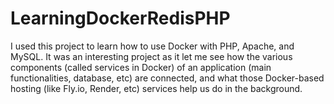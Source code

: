 # LearningDockerRedisPHP
I used this project to learn how to use Docker with PHP, Apache, and MySQL. It was an interesting project as it let me see how the various components (called services in Docker) of an application (main functionalities, database, etc) are connected, and what those Docker-based hosting (like Fly.io, Render, etc) services help us do in the background.
